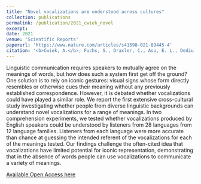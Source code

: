 ```yaml
---
title: "Novel vocalizations are understood across cultures"
collection: publications
permalink: /publication/2021_cwiek_novel
excerpt:
date: 2021
venue: 'Scientific Reports'
paperurl: 'https://www.nature.com/articles/s41598-021-89445-4'
citation: '<b>Ćwiek, A.</b>, Fuchs, S., Draxler, C., Asu, E. L., Dediu, D., Hiovain, K., Kawahara, S., Koutalidis, S., Krifka, M., Lippus, P., Lupyan, G., Oh, G. E., Paul, J., Petrone, C., Ridouane, R., Reiter, S., Schümchen, N., Szalontai, Á., Ünal-Logacev, Ö., … Perlman, M. (2021). Novel vocalizations are understood across cultures. <i>Scientific Reports</i>, 11(1), 10108. '
---
```


Linguistic communication requires speakers to mutually agree on the meanings of words, but how does such a system first get off the ground? One solution is to rely on iconic gestures: visual signs whose form directly resembles or otherwise cues their meaning without any previously established correspondence. However, it is debated whether vocalizations could have played a similar role. We report the first extensive cross-cultural study investigating whether people from diverse linguistic backgrounds can understand novel vocalizations for a range of meanings. In two comprehension experiments, we tested whether vocalizations produced by English speakers could be understood by listeners from 28 languages from 12 language families. Listeners from each language were more accurate than chance at guessing the intended referent of the vocalizations for each of the meanings tested. Our findings challenge the often-cited idea that vocalizations have limited potential for iconic representation, demonstrating that in the absence of words people can use vocalizations to communicate a variety of meanings.

[Available Open Access here](https://www.nature.com/articles/s41598-021-89445-4)

